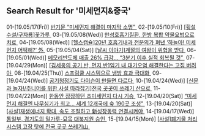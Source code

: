 ## Search Result for '미세먼지&중국'<br>
01-[19.05/17(Fri)] [반기문 “미세먼지 해결이 마지막 소명” ](http://news.donga.com/3/all/20190517/95564194/1)
02-[19.05/10(Fri)] [[횡설수설/구자룡]꽃가루 ](http://news.donga.com/3/all/20190510/95459517/1)
03-[19.05/08(Wed)] [만성호흡기질환, 한방 복합 약물요법으로 치료 ](http://news.donga.com/3/all/20190508/95421021/1)
04-[19.05/08(Wed)] [[헬스캡슐]20년 호흡기내과 전문의가 펴낸 ‘하늘아! 미세먼지 어떡해?’ 外 ](http://news.donga.com/3/all/20190508/95421035/1)
05-[19.05/04(Sat)] [[날씨 이야기]계절의 여왕이 위협을 받다 ](http://news.donga.com/3/all/20190504/95376337/1)
06-[19.05/01(Wed)] [메모리반도체 매출 26% 급감… “3분기 이후 실적 회복될 것” ](http://news.donga.com/3/all/20190501/95328853/1)
07-[19.04/29(Mon)] [[김세웅의 공기 반, 먼지 반]임기 내 대기오염 해결한다는 고집 버려야 ](http://news.donga.com/3/all/20190429/95292437/1)
08-[19.04/25(Thu)] [스프링쿨 시스템으로 냉방 효과 극대화 ](http://news.donga.com/3/all/20190424/95200713/1)
09-[19.04/24(Wed)] [공기청정기도 다이슨이 만들면 다르다 ](http://news.donga.com/3/all/20190423/95183511/1)
10-[19.04/24(Wed)] [[신문과 놀자!/주니어를 위한 사설 따라잡기]전국 곳곳이 쓰레기 산으로 ](http://news.donga.com/3/all/20190424/95194270/1)
11-[19.04/22(Mon)] [한동안 잠잠하던 초미세먼지 다시 기승 ](http://news.donga.com/3/all/20190422/95158783/1)
12-[19.04/20(Sat)] [“미세먼지 해결엔 나무심기가 최고… 세계 12개국에 숲 190곳 조성” ](http://news.donga.com/3/all/20190420/95140050/1)
13-[19.04/20(Sat)] [[사설]재생에너지 확대, 속도 조절하고 新성장동력 연결시켜야 ](http://news.donga.com/3/all/20190419/95139688/1)
14-[19.04/17(Wed)] [통일부, 경기도의 밀가루-묘목 대북지원 승인 ](http://news.donga.com/3/all/20190417/95085392/1)
15-[19.04/15(Mon)] [[사설]폐기물 처리 시스템 고장 탓에 전국 곳곳 쓰레기山 ](http://news.donga.com/3/all/20190414/95047521/1)
<br><br>

